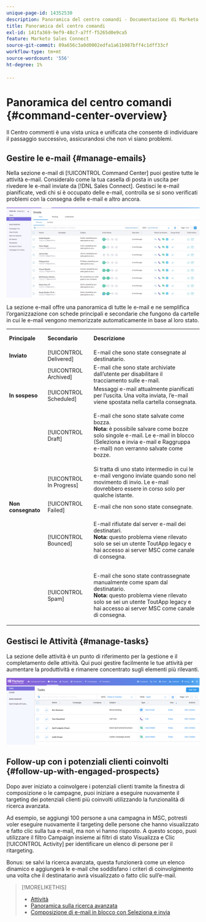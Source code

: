```yaml
---
unique-page-id: 14352530
description: Panoramica del centro comandi - Documentazione di Marketo - Documentazione del prodotto
title: Panoramica del centro comandi
exl-id: 141fa369-9ef9-48c7-a7ff-f5265d0e9ca5
feature: Marketo Sales Connect
source-git-commit: 09a656c3a0d0002edfa1a61b987bff4c1dff33cf
workflow-type: tm+mt
source-wordcount: '556'
ht-degree: 1%

---
```


# Panoramica del centro comandi {#command-center-overview}

Il Centro commenti è una vista unica e unificata che consente di individuare il passaggio successivo, assicurandosi che non vi siano problemi.

## Gestire le e-mail {#manage-emails}

Nella sezione e-mail di [!UICONTROL Command Center] puoi gestire tutte le attività e-mail. Consideralo come la tua casella di posta in uscita per rivedere le e-mail inviate da [!DNL Sales Connect]. Gestisci le e-mail pianificate, vedi chi si è occupato delle e-mail, controlla se si sono verificati problemi con la consegna delle e-mail e altro ancora.

![](assets/command-center-overview-1.png)

La sezione e-mail offre una panoramica di tutte le e-mail e ne semplifica l’organizzazione con schede principali e secondarie che fungono da cartelle in cui le e-mail vengono memorizzate automaticamente in base al loro stato.

<table>
 <colgroup>
  <col>
  <col>
  <col>
 </colgroup>
 <tbody>
  <tr>
   <td title="Colore di sfondo : Grigio"><p title=""><strong><span>Principale</span> </strong></p></td>
   <td title="Colore di sfondo : Grigio"><p title=""><strong><span>Secondario</span> </strong></p></td>
   <td title="Colore di sfondo : Grigio"><p title=""><strong><span>Descrizione</span> </strong></p></td>
  </tr>
  <tr>
   <td title="Colore di sfondo : Blu"><strong title="">Inviato</strong></td>
   <td title="Colore di sfondo : Blu">[!UICONTROL Delivered]</td>
   <td title="Colore di sfondo : Blu">E-mail che sono state consegnate al destinatario.</td>
  </tr>
  <tr>
   <td title="Colore di sfondo : Blu"><br></td>
   <td title="Colore di sfondo : Blu">[!UICONTROL Archived]</td>
   <td title="Colore di sfondo : Blu">E-mail che sono state archiviate dall’utente per disabilitare il tracciamento sulle e-mail.</td>
  </tr>
  <tr>
   <td title="Colore di sfondo : Grigio"><strong title="">In sospeso</strong></td>
   <td title="Colore di sfondo : Grigio">[!UICONTROL Scheduled]</td>
   <td title="Colore di sfondo : Grigio">Messaggi e-mail attualmente pianificati per l’uscita. Una volta inviata, l’e-mail viene spostata nella cartella consegnata.</td>
  </tr>
  <tr>
   <td title="Colore di sfondo : Grigio"><br></td>
   <td title="Colore di sfondo : Grigio">[!UICONTROL Draft]</td>
   <td title="Colore di sfondo : Grigio"><p>E-mail che sono state salvate come bozza.<br><strong>Nota:</strong> è possibile salvare come bozze solo singole e-mail. Le e-mail in blocco (Seleziona e invia e-mail e Raggruppa e-mail) non verranno salvate come bozze.</p></td>
  </tr>
  <tr>
   <td title="Colore di sfondo : Grigio"><br></td>
   <td title="Colore di sfondo : Grigio">[!UICONTROL In Progress]</td>
   <td title="Colore di sfondo : Grigio">Si tratta di uno stato intermedio in cui le e-mail vengono inviate quando sono nel movimento di invio. Le e-mail dovrebbero essere in corso solo per qualche istante.</td>
  </tr>
  <tr>
   <td title="Colore di sfondo : Blu"><strong title="">Non consegnato</strong></td>
   <td title="Colore di sfondo : Blu">[!UICONTROL Failed]</td>
   <td title="Colore di sfondo : Blu">E-mail che non sono state consegnate.</td>
  </tr>
  <tr>
   <td title="Colore di sfondo : Blu"><br></td>
   <td title="Colore di sfondo : Blu">[!UICONTROL Bounced]</td>
   <td title="Colore di sfondo : Blu"><p>E-mail rifiutate dal server e-mail dei destinatari. <br><strong>Nota:</strong> questo problema viene rilevato solo se sei un utente ToutApp legacy e hai accesso ai server MSC come canale di consegna.</p></td>
  </tr>
  <tr>
   <td title="Colore di sfondo : Blu"><br></td>
   <td title="Colore di sfondo : Blu">[!UICONTROL Spam]</td>
   <td title="Colore di sfondo : Blu"><p>E-mail che sono state contrassegnate manualmente come spam dal destinatario.<br><strong>Nota:</strong> questo problema viene rilevato solo se sei un utente ToutApp legacy e hai accesso ai server MSC come canale di consegna.</p></td>
  </tr>
 </tbody>
</table>

## Gestisci le Attività {#manage-tasks}

La sezione delle attività è un punto di riferimento per la gestione e il completamento delle attività. Qui puoi gestire facilmente le tue attività per aumentare la produttività e rimanere concentrato sugli elementi più rilevanti.

![](assets/command-center-overview-2.png)

## Follow-up con i potenziali clienti coinvolti {#follow-up-with-engaged-prospects}

Dopo aver iniziato a coinvolgere i potenziali clienti tramite la finestra di composizione o le campagne, puoi iniziare a eseguire nuovamente il targeting dei potenziali clienti più coinvolti utilizzando la funzionalità di ricerca avanzata.

Ad esempio, se aggiungi 100 persone a una campagna in MSC, potresti voler eseguire nuovamente il targeting delle persone che hanno visualizzato e fatto clic sulla tua e-mail, ma non vi hanno risposto. A questo scopo, puoi utilizzare il filtro Campaign insieme ai filtri di stato Visualizza e Clic [!UICONTROL Activity] per identificare un elenco di persone per il ritargeting.

Bonus: se salvi la ricerca avanzata, questa funzionerà come un elenco dinamico e aggiungerà le e-mail che soddisfano i criteri di coinvolgimento una volta che il destinatario avrà visualizzato o fatto clic sull’e-mail.

>[!MORELIKETHIS]
>
>* [Attività](/help/marketo/product-docs/marketo-sales-connect/tasks/syncing-sales-connect-tasks-with-salesforce-for-the-first-time.md)
>* [Panoramica sulla ricerca avanzata](/help/marketo/product-docs/marketo-sales-connect/email/command-center/advanced-search-overview.md)
>* [Composizione di e-mail in blocco con Seleziona e invia](/help/marketo/product-docs/marketo-sales-connect/email/using-the-compose-window/composing-bulk-emails-with-select-and-send.md)
